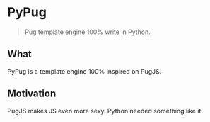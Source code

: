 # PyPug
> Pug template engine 100% write in Python.

## What
PyPug is a template engine 100% inspired on PugJS.

## Motivation
PugJS makes JS even more sexy. Python needed something like it.
